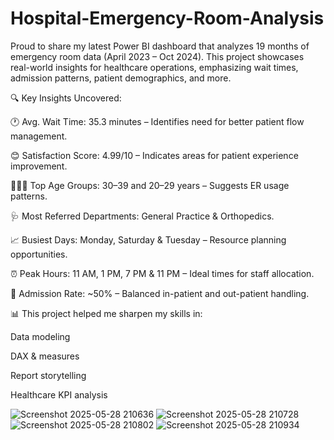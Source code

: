 # Hospital-Emergency-Room-Analysis

Proud to share my latest Power BI dashboard that analyzes 19 months of emergency room data (April 2023 – Oct 2024).
This project showcases real-world insights for healthcare operations, emphasizing wait times, admission patterns, patient demographics, and more.

🔍 Key Insights Uncovered:

🕐 Avg. Wait Time: 35.3 minutes – Identifies need for better patient flow management.

😊 Satisfaction Score: 4.99/10 – Indicates areas for patient experience improvement.

🧑‍🤝‍🧑 Top Age Groups: 30–39 and 20–29 years – Suggests ER usage patterns.

🩺 Most Referred Departments: General Practice & Orthopedics.

📈 Busiest Days: Monday, Saturday & Tuesday – Resource planning opportunities.

⏰ Peak Hours: 11 AM, 1 PM, 7 PM & 11 PM – Ideal times for staff allocation.

🏥 Admission Rate: ~50% – Balanced in-patient and out-patient handling.

📊 This project helped me sharpen my skills in:

Data modeling

DAX & measures

Report storytelling

Healthcare KPI analysis


![Screenshot 2025-05-28 210636](https://github.com/user-attachments/assets/41ec28c9-86b7-4363-9eeb-23df44dcdfb5)
![Screenshot 2025-05-28 210728](https://github.com/user-attachments/assets/daa17dcc-2d32-437f-8ba1-8fa9eb8d77e5)
![Screenshot 2025-05-28 210802](https://github.com/user-attachments/assets/0e922391-a998-4672-9e57-c7c2169a08be)
![Screenshot 2025-05-28 210934](https://github.com/user-attachments/assets/f8b62094-6fb2-43e6-bd74-d2232e762fa3)


